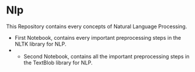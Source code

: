 # Nlp
This Repository contains every concepts of Natural Language Processing.

* First Notebook, contains  every important preprocessing steps in the NLTK library for NLP.
* * Second Notebook, contains all the important preprocessing steps in the TextBlob library for NLP.

